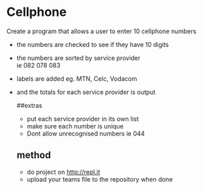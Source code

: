 # Cellphone
Create a program that allows a user to enter 10 cellphone numbers
* the numbers are checked to see if they have 10 digits  
* the numbers are sorted by service provider  
  ie 082 078 083
* labels are added eg. MTN, Celc, Vodacom
* and the totals for each service provider is output
  
  ##extras
  * put each service provider in its own list
  * make sure each number is unique
  * Dont allow unrecognised numbers ie 044
  
  ## method
    * do project on http://repl.it
    * upload your teams file to the repository when done
